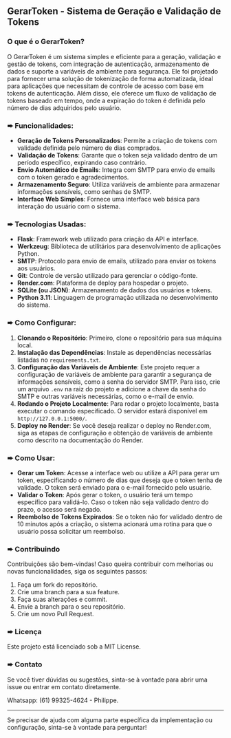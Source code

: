 ## GerarToken - Sistema de Geração e Validação de Tokens

### O que é o GerarToken?
O GerarToken é um sistema simples e eficiente para a geração, validação e gestão de tokens, com integração de autenticação, armazenamento de dados e suporte a variáveis de ambiente para segurança. Ele foi projetado para fornecer uma solução de tokenização de forma automatizada, ideal para aplicações que necessitam de controle de acesso com base em tokens de autenticação. Além disso, ele oferece um fluxo de validação de tokens baseado em tempo, onde a expiração do token é definida pelo número de dias adquiridos pelo usuário.

### ➨ Funcionalidades:
- **Geração de Tokens Personalizados**: Permite a criação de tokens com validade definida pelo número de dias comprados.
- **Validação de Tokens**: Garante que o token seja validado dentro de um período específico, expirando caso contrário.
- **Envio Automático de Emails**: Integra com SMTP para envio de emails com o token gerado e agradecimentos.
- **Armazenamento Seguro**: Utiliza variáveis de ambiente para armazenar informações sensíveis, como senhas de SMTP.
- **Interface Web Simples**: Fornece uma interface web básica para interação do usuário com o sistema.

### ➨ Tecnologias Usadas:
- **Flask**: Framework web utilizado para criação da API e interface.
- **Werkzeug**: Biblioteca de utilitários para desenvolvimento de aplicações Python.
- **SMTP**: Protocolo para envio de emails, utilizado para enviar os tokens aos usuários.
- **Git**: Controle de versão utilizado para gerenciar o código-fonte.
- **Render.com**: Plataforma de deploy para hospedar o projeto.
- **SQLite (ou JSON)**: Armazenamento de dados dos usuários e tokens.
- **Python 3.11**: Linguagem de programação utilizada no desenvolvimento do sistema.

### ➨ Como Configurar:
1. **Clonando o Repositório**: Primeiro, clone o repositório para sua máquina local.
2. **Instalação das Dependências**: Instale as dependências necessárias listadas no `requirements.txt`.
3. **Configuração das Variáveis de Ambiente**: Este projeto requer a configuração de variáveis de ambiente para garantir a segurança de informações sensíveis, como a senha do servidor SMTP. Para isso, crie um arquivo `.env` na raiz do projeto e adicione a chave da senha do SMTP e outras variáveis necessárias, como o e-mail de envio.
4. **Rodando o Projeto Localmente**: Para rodar o projeto localmente, basta executar o comando especificado. O servidor estará disponível em `http://127.0.0.1:5000/`.
5. **Deploy no Render**: Se você deseja realizar o deploy no Render.com, siga as etapas de configuração e obtenção de variáveis de ambiente como descrito na documentação do Render.

### ➨ Como Usar:
- **Gerar um Token**: Acesse a interface web ou utilize a API para gerar um token, especificando o número de dias que deseja que o token tenha de validade. O token será enviado para o e-mail fornecido pelo usuário.
- **Validar o Token**: Após gerar o token, o usuário terá um tempo específico para validá-lo. Caso o token não seja validado dentro do prazo, o acesso será negado.
- **Reembolso de Tokens Expirados**: Se o token não for validado dentro de 10 minutos após a criação, o sistema acionará uma rotina para que o usuário possa solicitar um reembolso.

### ➨ Contribuindo
Contribuições são bem-vindas! Caso queira contribuir com melhorias ou novas funcionalidades, siga os seguintes passos:
1. Faça um fork do repositório.
2. Crie uma branch para a sua feature.
3. Faça suas alterações e commit.
4. Envie a branch para o seu repositório.
5. Crie um novo Pull Request.

### ➨ Licença
Este projeto está licenciado sob a MIT License.

### ➨ Contato
Se você tiver dúvidas ou sugestões, sinta-se à vontade para abrir uma issue ou entrar em contato diretamente.

Whatsapp: (61) 99325-4624 - Philippe.

---

Se precisar de ajuda com alguma parte específica da implementação ou configuração, sinta-se à vontade para perguntar!
